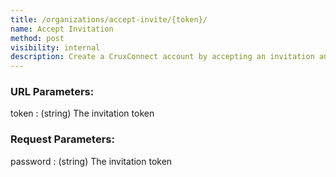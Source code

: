 ```yaml
---
title: /organizations/accept-invite/{token}/
name: Accept Invitation
method: post
visibility: internal
description: Create a CruxConnect account by accepting an invitation and setting a password
---
```

### URL Parameters:

token
: (string) The invitation token

### Request Parameters:

password
: (string) The invitation token
